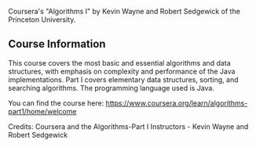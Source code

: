 Coursera's "Algorithms I"  by Kevin Wayne and Robert Sedgewick of the Princeton University.

## Course Information
This course covers the most basic and essential algorithms and data structures, with emphasis on complexity and performance of the Java implementations. Part I covers elementary data structures, sorting, and searching algorithms. The programming language used is Java.

You can find the course here: https://www.coursera.org/learn/algorithms-part1/home/welcome

Credits: Coursera and the Algorithms-Part I Instructors - Kevin Wayne and Robert Sedgewick
